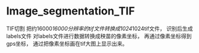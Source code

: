 # Image_segmentation_TIF
TIF切割
把约16000*16000分辨率的tif文件转换成1024*1024tif文件，
识别后生成labels文件
对labels文件进行数据转换成秧苗的像素坐标，
再通过像素坐标得到gps坐标，
通过把像素坐标画在tif大图上显示出来。
